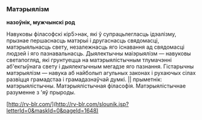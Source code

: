 ### Матэрыялізм
**назоўнік, мужчынскі род**

Навуковы філасофскі кір5>нак, які ў супрацьлегласць ідэалізму, прызнае першаснасць матэрыі і другаснасць свядомасці, матэрыяльнасць свету, незалежнасць яго існавання ад свядомасці людзей і яго пазнавальнасць. Дыялектычны маіэрыялізм — навуковы светапогляд, які грунтуецца на матэрыялістычным тлумачэнні аб'екгыўнага свету і дыялекгычным мегадзе яго пазнання. Гістарычны матэрыялізм — навука аб найболып агульных законах і рухаючых сілах развіцця грамадстаа і грамадазнаўчай думкі. || прыметнік: матэрыялістычны. Матэрыялістычная філасофія. Матэрыялістычнае разуменне з 'яў прыроды.

<a rel="author">[http://rv-blr.com/](http://rv-blr.com/slounik.jsp?letterId=0&maskId=0&pageId=1648)</a>
